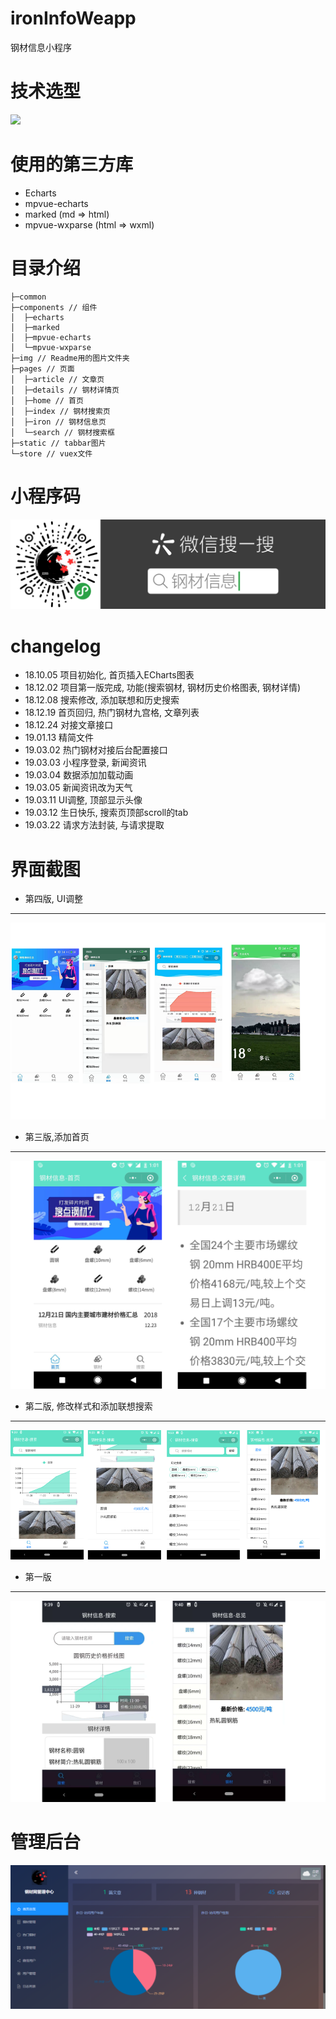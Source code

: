 # ironInfoWeapp
钢材信息小程序

# 技术选型
![](https://upload-images.jianshu.io/upload_images/2245742-aa8925cdb8e05969.png?imageMogr2/auto-orient/strip%7CimageView2/2/w/579/format/webp)

# 使用的第三方库

 - Echarts
 - mpvue-echarts
 - marked (md => html)
 - mpvue-wxparse (html => wxml)

# 目录介绍
```
├─common
├─components // 组件
│  ├─echarts
│  ├─marked
│  ├─mpvue-echarts
│  └─mpvue-wxparse
├─img // Readme用的图片文件夹
├─pages // 页面
│  ├─article // 文章页
│  ├─details // 钢材详情页
│  ├─home // 首页
│  ├─index // 钢材搜索页
│  ├─iron // 钢材信息页
│  └─search // 钢材搜索框
├─static // tabbar图片
└─store // vuex文件
```

# 小程序码
![](./img/weapp.png)

# changelog

 - 18.10.05 项目初始化, 首页插入ECharts图表
 - 18.12.02 项目第一版完成, 功能(搜索钢材, 钢材历史价格图表, 钢材详情)
 - 18.12.08 搜索修改, 添加联想和历史搜索
 - 18.12.19 首页回归, 热门钢材九宫格, 文章列表
 - 18.12.24 对接文章接口
 - 19.01.13 精简文件
 - 19.03.02 热门钢材对接后台配置接口
 - 19.03.03 小程序登录, 新闻资讯
 - 19.03.04 数据添加加载动画
 - 19.03.05 新闻资讯改为天气
 - 19.03.11 UI调整, 顶部显示头像
 - 19.03.12 生日快乐, 搜索页顶部scroll的tab
 - 19.03.22 请求方法封装, 与请求提取

# 界面截图

 - 第四版, UI调整
---
![](./img/4.png)
 - 第三版,添加首页
---
![](./img/3.png)
 - 第二版, 修改样式和添加联想搜索
---
![](./img/2.png)
 - 第一版
---
![](./img/1.png)

# 管理后台
![](./img/backend.png)
